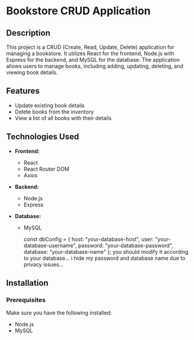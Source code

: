 # Bookstore CRUD Application

## Description

This project is a CRUD (Create, Read, Update, Delete) application for managing a bookstore. It utilizes React for the frontend, Node.js with Express for the backend, and MySQL for the database. The application allows users to manage books, including adding, updating, deleting, and viewing book details.

## Features


- Update existing book details
- Delete books from the inventory
- View a list of all books with their details


## Technologies Used

- **Frontend:**
  - React
  - React Router DOM
  - Axios

- **Backend:**
  - Node.js
  - Express

- **Database:**
  - MySQL
 
    const dbConfig = {
    host: "your-database-host",
    user: "your-database-username",
    password: "your-database-password",
    database: "your-database-name"
};
you should modify it according to your database...
i hide my password and database name due to privacy issues...
## Installation

### Prerequisites

Make sure you have the following installed:

- Node.js
- MySQL


